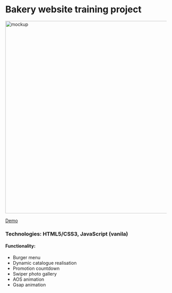 <h1> Bakery website training project </h1>

<img src="https://cdn.glitch.global/b796fac7-8be1-47ea-bf80-36d588d7054b/mock6.png?v=1706743590735" alt="mockup" width="600px">

[Demo](https://html-proj-3-darla.glitch.me/)

<h3>Technologies: HTML5/CSS3, JavaScript (vanila)</h3>

<h4>Functionality:</h4>
 <ul> 
  <li> Burger menu</li>
  <li> Dynamic catalogue realisation</li>
  <li> Promotion countdown</li>
  <li> Swiper photo gallery</li>
  <li> AOS animation</li>
  <li> Gsap animation</li>
 </ul>